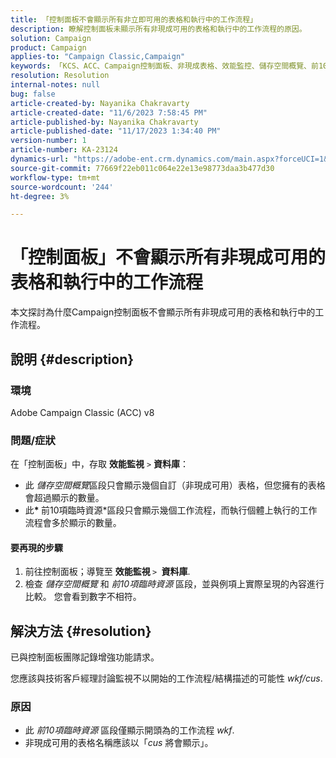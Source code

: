 ```yaml
---
title: 「控制面板不會顯示所有非立即可用的表格和執行中的工作流程」
description: 瞭解控制面板未顯示所有非現成可用的表格和執行中的工作流程的原因。
solution: Campaign
product: Campaign
applies-to: "Campaign Classic,Campaign"
keywords: 「KCS、ACC、Campaign控制面板、非現成表格、效能監控、儲存空間概覽、前10大臨時資源」
resolution: Resolution
internal-notes: null
bug: false
article-created-by: Nayanika Chakravarty
article-created-date: "11/6/2023 7:58:45 PM"
article-published-by: Nayanika Chakravarty
article-published-date: "11/17/2023 1:34:40 PM"
version-number: 1
article-number: KA-23124
dynamics-url: "https://adobe-ent.crm.dynamics.com/main.aspx?forceUCI=1&pagetype=entityrecord&etn=knowledgearticle&id=d8a9bae2-de7c-ee11-8179-6045bd006ce9"
source-git-commit: 77669f22eb011c064e22e13e98773daa3b477d30
workflow-type: tm+mt
source-wordcount: '244'
ht-degree: 3%

---
```


# 「控制面板」不會顯示所有非現成可用的表格和執行中的工作流程


本文探討為什麼Campaign控制面板不會顯示所有非現成可用的表格和執行中的工作流程。

## 說明 {#description}


### 環境

Adobe Campaign Classic (ACC) v8

### 問題/症狀

在「控制面板」中，存取 <b>效能監視</b> `>`  <b>資料庫</b>：

- 此 *儲存空間概覽*&#x200B;區段只會顯示幾個自訂（非現成可用）表格，但您擁有的表格會超過顯示的數量。
- 此<b>* </b>前10項臨時資源*區段只會顯示幾個工作流程，而執行個體上執行的工作流程會多於顯示的數量。


#### 要再現的步驟

1. 前往控制面板；導覽至 <b>效能監視 </b>`>` <b> 資料庫</b>.
2. 檢查 *儲存空間概覽* 和 *前10項臨時資源* 區段，並與例項上實際呈現的內容進行比較。 您會看到數字不相符。



## 解決方法 {#resolution}


已與控制面板團隊記錄增強功能請求。

您應該與技術客戶經理討論監視不以開始的工作流程/結構描述的可能性 *wkf/cus*.

### 原因

- 此 *前10項臨時資源* 區段僅顯示開頭為的工作流程 *wkf*.
- 非現成可用的表格名稱應該以「*cus* 將會顯示」。


